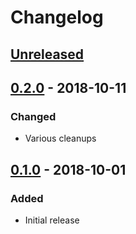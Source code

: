 # Changelog

## [Unreleased][]

[Unreleased]: https://github.com/chaostoolkit/chaosplatform-auth/compare/0.2.0...HEAD

## [0.2.0][] - 2018-10-11

[0.2.0]: https://github.com/chaostoolkit/chaosplatform-auth/compare/0.1.0...0.2.0

### Changed

-   Various cleanups

## [0.1.0][] - 2018-10-01

[0.1.0]: https://github.com/chaostoolkit/chaosplatform-auth/tree/0.1.0

### Added

-   Initial release